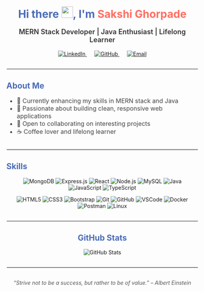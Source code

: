 <!-- Header with waving hand emoji and big greeting -->
<h1 align="center" style="color:#4b6cb7;">
  Hi there <img src="https://media.giphy.com/media/hvRJCLFzcasrR4ia7z/giphy.gif" width="30px" />, I'm <span style="color:#ff6f61;">Sakshi Ghorpade</span>
</h1>

<p align="center" style="font-size:18px; font-weight:600; color:#333;">
  MERN Stack Developer | Java Enthusiast | Lifelong Learner
</p>

<!-- Social Links -->
<p align="center">
  <a href="https://linkedin.com/in/your-linkedin" target="_blank" rel="noopener" style="margin: 0 10px;">
    <img src="https://img.shields.io/badge/LinkedIn-0077B5?style=for-the-badge&logo=linkedin&logoColor=white" alt="LinkedIn" />
  </a>
  <a href="https://github.com/SGhorpad" target="_blank" rel="noopener" style="margin: 0 10px;">
    <img src="https://img.shields.io/badge/GitHub-181717?style=for-the-badge&logo=github&logoColor=white" alt="GitHub" />
  </a>
  <a href="mailto:your-email@example.com" target="_blank" rel="noopener" style="margin: 0 10px;">
    <img src="https://img.shields.io/badge/Email-D14836?style=for-the-badge&logo=gmail&logoColor=white" alt="Email" />
  </a>
</p>

<hr style="border: 1px solid #eee; margin: 30px 0;" />

<!-- About Me Section -->
<h2 style="color:#4b6cb7;">About Me</h2>
<ul style="font-size: 16px; color: #444;">
  <li>🔭 Currently enhancing my skills in MERN stack and Java</li>
  <li>🌱 Passionate about building clean, responsive web applications</li>
  <li>💬 Open to collaborating on interesting projects</li>
  <li>☕ Coffee lover and lifelong learner</li>
</ul>

<hr style="border: 1px solid #eee; margin: 30px 0;" />

<!-- Skills Section -->
<h2 style="color:#4b6cb7;">Skills</h2>
<p align="center">
  <img alt="MongoDB" src="https://img.shields.io/badge/MongoDB-47A248?style=for-the-badge&logo=mongodb&logoColor=white" />
  <img alt="Express.js" src="https://img.shields.io/badge/Express.js-000000?style=for-the-badge&logo=express&logoColor=white" />
  <img alt="React" src="https://img.shields.io/badge/React-61DAFB?style=for-the-badge&logo=react&logoColor=black" />
  <img alt="Node.js" src="https://img.shields.io/badge/Node.js-339933?style=for-the-badge&logo=node.js&logoColor=white" />
  <img alt="MySQL" src="https://img.shields.io/badge/MySQL-003545?style=for-the-badge&logo=mysql&logoColor=white" />
  <img alt="Java" src="https://img.shields.io/badge/Java-F89820?style=for-the-badge&logo=java&logoColor=white" />
  <img alt="JavaScript" src="https://img.shields.io/badge/JavaScript-F7DF1E?style=for-the-badge&logo=javascript&logoColor=black" />
  <img alt="TypeScript" src="https://img.shields.io/badge/TypeScript-3178C6?style=for-the-badge&logo=typescript&logoColor=white" />
</p>
<p align="center">
  <img alt="HTML5" src="https://img.shields.io/badge/HTML5-E34F26?style=for-the-badge&logo=html5&logoColor=white" />
  <img alt="CSS3" src="https://img.shields.io/badge/CSS3-1572B6?style=for-the-badge&logo=css3&logoColor=white" />
  <img alt="Bootstrap" src="https://img.shields.io/badge/Bootstrap-7952B3?style=for-the-badge&logo=bootstrap&logoColor=white" />
  <img alt="Git" src="https://img.shields.io/badge/Git-F05032?style=for-the-badge&logo=git&logoColor=white" />
  <img alt="GitHub" src="https://img.shields.io/badge/GitHub-181717?style=for-the-badge&logo=github&logoColor=white" />
  <img alt="VSCode" src="https://img.shields.io/badge/VSCode-007ACC?style=for-the-badge&logo=visual-studio-code&logoColor=white" />
  <img alt="Docker" src="https://img.shields.io/badge/Docker-2496ED?style=for-the-badge&logo=docker&logoColor=white" />
  <img alt="Postman" src="https://img.shields.io/badge/Postman-FF6C37?style=for-the-badge&logo=postman&logoColor=white" />
  <img alt="Linux" src="https://img.shields.io/badge/Linux-FCC624?style=for-the-badge&logo=linux&logoColor=black" />
</p>

<hr style="border: 1px solid #eee; margin: 30px 0;" />

<!-- GitHub Stats -->
<h2 style="color:#4b6cb7;" align="center">GitHub Stats</h2>
<p align="center">
  <img src="https://github-readme-stats.vercel.app/api?username=SGhorpad&show_icons=true&theme=radical" alt="GitHub Stats" />
</p>

<hr style="border: 1px solid #eee; margin: 30px 0;" />

<!-- Quote -->
<p align="center" style="font-style: italic; color: #555;">
  “Strive not to be a success, but rather to be of value.” – Albert Einstein
</p>
